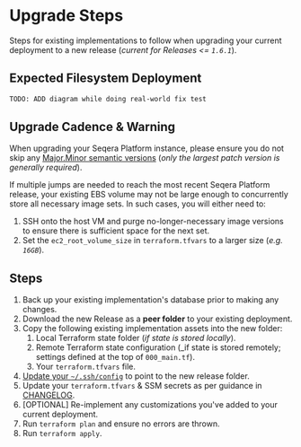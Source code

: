 # Upgrade Steps
Steps for existing implementations to follow when upgrading your current deployment to a new release (_current for Releases <= `1.6.1`_).


## Expected Filesystem Deployment
```bash
TODO: ADD diagram while doing real-world fix test
```


## Upgrade Cadence & Warning
When upgrading your Seqera Platform instance, please ensure you do not skip any [Major.Minor semantic versions](https://docs.seqera.io/changelog/tags/seqera-enterprise) (_only the largest patch version is generally required_).

If multiple jumps are needed to reach the most recent Seqera Platform release, your existing EBS volume may not be large enough to concurrently store all necessary image sets. In such cases, you will either need to:

1. SSH onto the host VM and purge no-longer-necessary image versions to ensure there is sufficient space for the next set.
2. Set the `ec2_root_volume_size` in `terraform.tfvars` to a larger size (_e.g. `16GB`_).


## Steps
1. Back up your existing implementation's database prior to making any changes.
1. Download the new Release as a **peer folder** to your existing deployment.
1. Copy the following existing implementation assets into the new folder:
    1. Local Terraform state folder (_if state is stored locally_).
    1. Remote Terraform state configuration (_if state is stored remotely; settings defined at the top of `000_main.tf`).
    1. Your `terraform.tfvars` file.
1. [Update your `~/.ssh/config`](../documentation/setup/prepare_openssh.md) to point to the new release folder.
1. Update your `terraform.tfvars` & SSM secrets as per guidance in [CHANGELOG](../CHANGELOG.md#configuration-file-changes).
1. [OPTIONAL] Re-implement any customizations you've added to your current deployment.
1. Run `terraform plan` and ensure no errors are thrown.
1. Run `terraform apply`.



